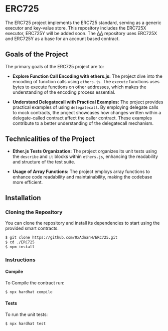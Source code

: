 # ERC725

The ERC725 project implements the ERC725 standard, serving as a generic executor and key-value store. This repository includes the ERC725X executor, ERC725Y will be added soon. The [AA](https://github.com/0xAdnanH/AA/tree/master) repository uses ERC725X and ERC725Y as a base for an account based contract.

## Goals of the Project

The primary goals of the ERC725 project are to:

- **Explore Function Call Encoding with ethers.js:** The project dive into the encoding of function calls using `ethers.js`. The `execute` functions uses bytes to execute functions on other addresses, which makes the understanding of the encoding process essential.

- **Understand Delegatecall with Practical Examples:** The project provides practical examples of using `delegatecall`. By employing delegate calls to mock contracts, the project showcases how changes written within a delegate-called contract affect the caller contract. These examples contribute to a better understanding of the delegatecall mechanism.

## Technicalities of the Project

- **Ether.js Tests Organization:** The project organizes its unit tests using the `describe` and `it` blocks within `ethers.js`, enhancing the readability and structure of the test suite.

- **Usage of Array Functions:** The project employs array functions to enhance code readability and maintainability, making the codebase more efficient.

## Installation

### Cloning the Repository

You can clone the repository and install its dependencies to start using the provided smart contracts.

```bash
$ git clone https://github.com/0xAdnanH/ERC725.git
$ cd ./ERC725
$ npm install
```

### Instructions

#### Compile

To Compile the contract run:

```bash
$ npx hardhat compile
```

#### Tests

To run the unit tests:

```bash
$ npx hardhat test
```
